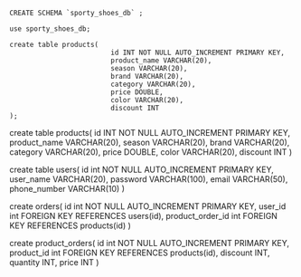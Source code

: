 ```mysql
CREATE SCHEMA `sporty_shoes_db` ;

use sporty_shoes_db;

create table products(
                         id INT NOT NULL AUTO_INCREMENT PRIMARY KEY,
                         product_name VARCHAR(20),
                         season VARCHAR(20),
                         brand VARCHAR(20),
                         category VARCHAR(20),
                         price DOUBLE,
                         color VARCHAR(20),
                         discount INT
);

```

create table products(
id INT NOT NULL AUTO_INCREMENT PRIMARY KEY,
product_name VARCHAR(20),
season VARCHAR(20),
brand VARCHAR(20),
category VARCHAR(20),
price DOUBLE,
color VARCHAR(20),
discount INT
)

create table users(
id int NOT NULL AUTO_INCREMENT PRIMARY KEY,
user_name VARCHAR(20),
password VARCHAR(100),
email VARCHAR(50),
phone_number VARCHAR(10)
)

create orders(
id int NOT NULL AUTO_INCREMENT PRIMARY KEY,
user_id int FOREIGN KEY REFERENCES users(id),
product_order_id int FOREIGN KEY REFERENCES products(id)
)

create product_orders(
id int NOT NULL AUTO_INCREMENT PRIMARY KEY,
product_id int FOREIGN KEY REFERENCES products(id),
discount INT,
quantity INT,
price INT
)